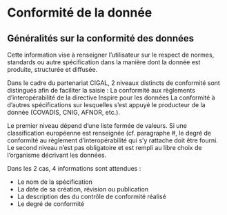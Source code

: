 
<!-- Begin @dataDqConformities.md -->

#  Conformité de la donnée

## Généralités sur la conformité des données

Cette information vise à renseigner l’utilisateur sur le respect de normes, standards ou autre spécification dans la manière dont la donnée est produite, structurée et diffusée.

Dans le cadre du partenariat CIGAL, 2 niveaux distincts de conformité sont distingués afin de faciliter la saisie :
La conformité aux règlements d’interopérabilité de la directive Inspire pour les données
La conformité à d’autres spécifications sur lesquelles s’est appuyé le producteur de la donnée (COVADIS, CNIG, AFNOR, etc.).

Le premier niveau dépend d’une liste fermée de valeurs. Si une classification européenne est renseignée (cf. paragraphe #, le degré de conformité au règlement d’interopérabilité qui s’y rattache doit être fourni.
Le second niveau n’est pas obligatoire et est rempli au libre choix de l’organisme décrivant les données.

Dans les 2 cas, 4 informations sont attendues :
- Le nom de la spécification
- La date de sa création, révision ou publication
- La description des du contrôle de conformité réalisé
- Le degré de conformité

<!-- End @dataDqConformities.md -->

